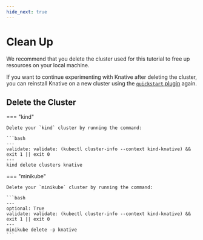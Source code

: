 ```yaml
---
hide_next: true
---
```

# Clean Up

We recommend that you delete the cluster used for this tutorial to free up resources
on your local machine.

If you want to continue experimenting with Knative after deleting the cluster,
you can reinstall Knative on a new cluster using the [`quickstart` plugin](quickstart-install.md#run-the-knative-quickstart-plugin) again.

## Delete the Cluster

=== "kind"

    Delete your `kind` cluster by running the command:

    ```bash
    ---
    validate: validate: (kubectl cluster-info --context kind-knative) && exit 1 || exit 0
    ---
    kind delete clusters knative

=== "minikube"

    Delete your `minikube` cluster by running the command:

    ```bash
    ---
    optional: True
    validate: validate: (kubectl cluster-info --context kind-knative) && exit 1 || exit 0
    ---
    minikube delete -p knative
    ```
